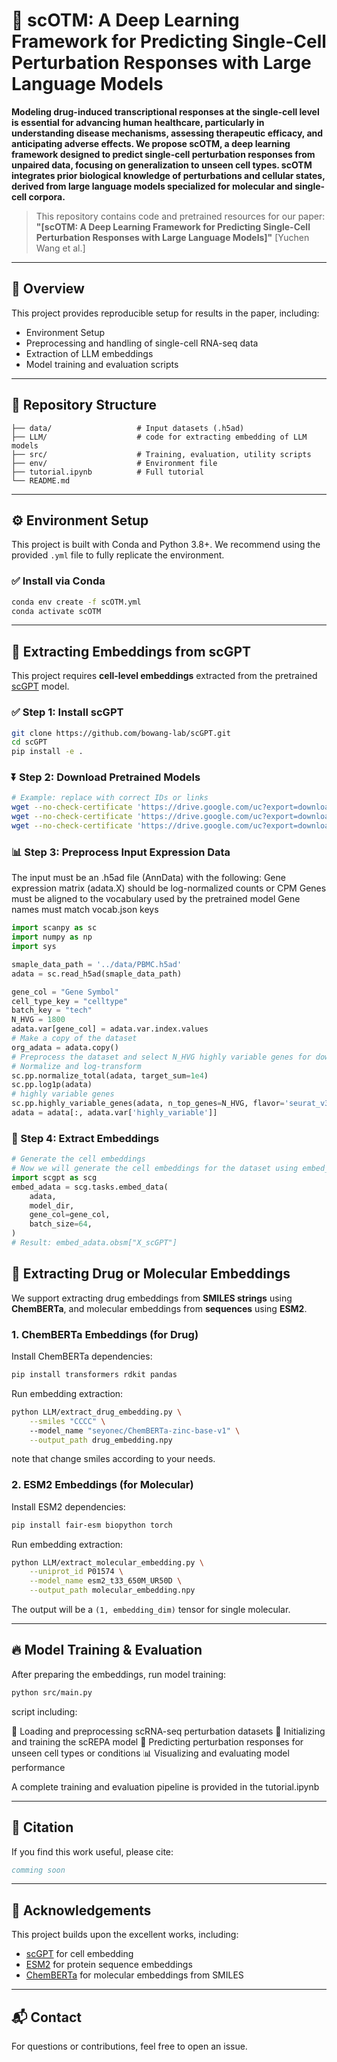 # 🚀 scOTM: A Deep Learning Framework for Predicting Single-Cell Perturbation Responses with Large Language Models

**Modeling drug-induced transcriptional responses at the single-cell level is essential for advancing human healthcare, particularly in understanding disease mechanisms, assessing therapeutic efficacy, and anticipating adverse effects. We propose scOTM, a deep learning framework designed to predict single-cell perturbation responses from unpaired data, focusing on generalization to unseen cell types. scOTM integrates prior biological knowledge of perturbations and cellular states, derived from large language models specialized for molecular and single-cell corpora.**

> This repository contains code and pretrained resources for our paper:
> **"\[scOTM: A Deep Learning Framework for Predicting Single-Cell Perturbation Responses with Large Language Models]"**
> \[Yuchen Wang et al.]
<!-- > \[Journal / Conference, Year]
> \[DOI or arXiv Link] -->

---

## 📖 Overview

This project provides reproducible setup for results in the paper, including:

* Environment Setup
* Preprocessing and handling of single-cell RNA-seq data
* Extraction of LLM embeddings
* Model training and evaluation scripts

---

## 💼 Repository Structure

```
├── data/                   # Input datasets (.h5ad)
├── LLM/                    # code for extracting embedding of LLM models
├── src/                    # Training, evaluation, utility scripts
├── env/                    # Environment file
├── tutorial.ipynb          # Full tutorial
└── README.md

```

---

## ⚙️ Environment Setup

This project is built with Conda and Python 3.8+. We recommend using the provided `.yml` file to fully replicate the environment.

### ✅ Install via Conda

```bash
conda env create -f scOTM.yml
conda activate scOTM
```

---

## 🌟 Extracting Embeddings from scGPT

This project requires **cell-level embeddings** extracted from the pretrained [scGPT](https://github.com/bowang-lab/scGPT) model.

### ✅ Step 1: Install scGPT

```bash
git clone https://github.com/bowang-lab/scGPT.git
cd scGPT
pip install -e .
```

### ⏬ Step 2: Download Pretrained Models

```bash
# Example: replace with correct IDs or links
wget --no-check-certificate 'https://drive.google.com/uc?export=download&id=1x1SfmFdI-zcocmqWAd7ZTC9CTEAVfKZq' -O best_model.pth
wget --no-check-certificate 'https://drive.google.com/uc?export=download&id=1jfT_T5n8WNbO9QZcLWObLdRG8lYFKH-Q' -O vocab.json
wget --no-check-certificate 'https://drive.google.com/uc?export=download&id=15TEZmd2cZCrHwgfE424fgQkGUZCXiYrR' -O args.json
```

### 📊 Step 3: Preprocess Input Expression Data

The input must be an .h5ad file (AnnData) with the following:
Gene expression matrix (adata.X) should be log-normalized counts or CPM
Genes must be aligned to the vocabulary used by the pretrained model
Gene names must match vocab.json keys

```python
import scanpy as sc
import numpy as np
import sys

smaple_data_path = '../data/PBMC.h5ad'
adata = sc.read_h5ad(smaple_data_path)

gene_col = "Gene Symbol"
cell_type_key = "celltype"
batch_key = "tech"
N_HVG = 1800
adata.var[gene_col] = adata.var.index.values
# Make a copy of the dataset
org_adata = adata.copy()
# Preprocess the dataset and select N_HVG highly variable genes for downstream analysis.
# Normalize and log-transform
sc.pp.normalize_total(adata, target_sum=1e4)
sc.pp.log1p(adata)
# highly variable genes
sc.pp.highly_variable_genes(adata, n_top_genes=N_HVG, flavor='seurat_v3')
adata = adata[:, adata.var['highly_variable']]

```

### 🧠 Step 4: Extract Embeddings

```python
# Generate the cell embeddings
# Now we will generate the cell embeddings for the dataset using embed_data function. embed_data calculates the cell embedding for each cell with the given scGPT model. The extracted embedding is stored in the X_scGPT field of obsm in AnnData.
import scgpt as scg
embed_adata = scg.tasks.embed_data(
    adata,
    model_dir,
    gene_col=gene_col,
    batch_size=64,
)
# Result: embed_adata.obsm["X_scGPT"]
```


## 🧬 Extracting Drug or Molecular Embeddings

We support extracting drug embeddings from **SMILES strings** using **ChemBERTa**, and molecular embeddings from **sequences** using **ESM2**.

###  1. ChemBERTa Embeddings (for Drug)

Install ChemBERTa dependencies:

```bash
pip install transformers rdkit pandas
```

Run embedding extraction:

```bash
python LLM/extract_drug_embedding.py \
    --smiles "CCCC" \  
    --model_name "seyonec/ChemBERTa-zinc-base-v1" \
    --output_path drug_embedding.npy
```
note that change smiles according to your needs.

###  2. ESM2 Embeddings (for Molecular)

Install ESM2 dependencies:

```bash
pip install fair-esm biopython torch
```

Run embedding extraction:

```bash
python LLM/extract_molecular_embedding.py \
    --uniprot_id P01574 \
    --model_name esm2_t33_650M_UR50D \
    --output_path molecular_embedding.npy

```

The output will be a `(1, embedding_dim)` tensor for single molecular.



---

## 🔥 Model Training & Evaluation

After preparing the embeddings, run model training:

```bash
python src/main.py
```
script including:

🧬 Loading and preprocessing scRNA-seq perturbation datasets
🧠 Initializing and training the scREPA model
🔮 Predicting perturbation responses for unseen cell types or conditions
📊 Visualizing and evaluating model performance

A complete training and evaluation pipeline is provided in the tutorial.ipynb

---


## 📄 Citation

If you find this work useful, please cite:

```bibtex
comming soon
```

---

## 👏 Acknowledgements

This project builds upon the excellent works, including:

- [scGPT](https://github.com/bowang-lab/scGPT) for cell embedding
- [ESM2](https://github.com/facebookresearch/esm) for protein sequence embeddings
- [ChemBERTa](https://huggingface.co/seyonec/ChemBERTa-zinc-base-v1) for molecular embeddings from SMILES

---

## 📬 Contact

For questions or contributions, feel free to open an issue.